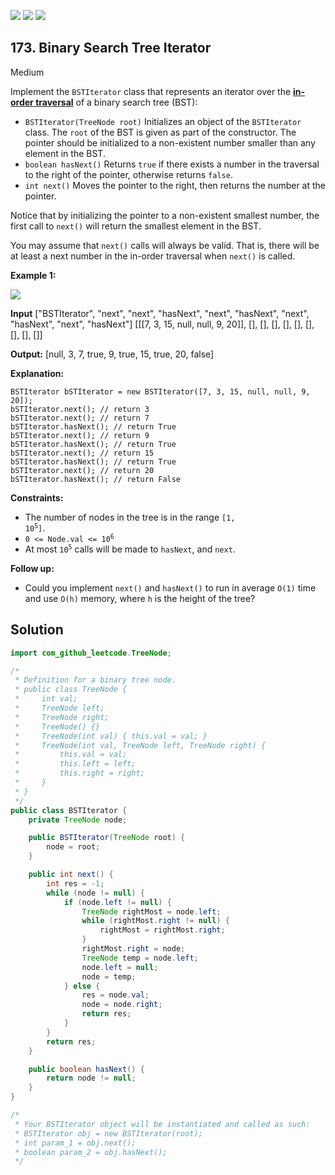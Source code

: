 [![](https://img.shields.io/github/stars/javadev/LeetCode-in-Java?label=Stars&style=flat-square)](https://github.com/javadev/LeetCode-in-Java)
[![](https://img.shields.io/github/forks/javadev/LeetCode-in-Java?label=Fork%20me%20on%20GitHub%20&style=flat-square)](https://github.com/javadev/LeetCode-in-Java/fork)
[![](https://img.shields.io/badge/-LeetCode%20in%20Kotlin-blue?style=flat-square)](https://github.com/javadev/LeetCode-in-Kotlin)

## 173\. Binary Search Tree Iterator

Medium

Implement the `BSTIterator` class that represents an iterator over the **[in-order traversal](https://en.wikipedia.org/wiki/Tree_traversal#In-order_(LNR))** of a binary search tree (BST):

*   `BSTIterator(TreeNode root)` Initializes an object of the `BSTIterator` class. The `root` of the BST is given as part of the constructor. The pointer should be initialized to a non-existent number smaller than any element in the BST.
*   `boolean hasNext()` Returns `true` if there exists a number in the traversal to the right of the pointer, otherwise returns `false`.
*   `int next()` Moves the pointer to the right, then returns the number at the pointer.

Notice that by initializing the pointer to a non-existent smallest number, the first call to `next()` will return the smallest element in the BST.

You may assume that `next()` calls will always be valid. That is, there will be at least a next number in the in-order traversal when `next()` is called.

**Example 1:**

![](https://assets.leetcode.com/uploads/2018/12/25/bst-tree.png)

**Input** ["BSTIterator", "next", "next", "hasNext", "next", "hasNext", "next", "hasNext", "next", "hasNext"] [[[7, 3, 15, null, null, 9, 20]], [], [], [], [], [], [], [], [], []]

**Output:** [null, 3, 7, true, 9, true, 15, true, 20, false]

**Explanation:**

    BSTIterator bSTIterator = new BSTIterator([7, 3, 15, null, null, 9, 20]);
    bSTIterator.next(); // return 3
    bSTIterator.next(); // return 7
    bSTIterator.hasNext(); // return True
    bSTIterator.next(); // return 9
    bSTIterator.hasNext(); // return True
    bSTIterator.next(); // return 15
    bSTIterator.hasNext(); // return True
    bSTIterator.next(); // return 20
    bSTIterator.hasNext(); // return False 

**Constraints:**

*   The number of nodes in the tree is in the range <code>[1, 10<sup>5</sup>]</code>.
*   <code>0 <= Node.val <= 10<sup>6</sup></code>
*   At most <code>10<sup>5</sup></code> calls will be made to `hasNext`, and `next`.

**Follow up:**

*   Could you implement `next()` and `hasNext()` to run in average `O(1)` time and use `O(h)` memory, where `h` is the height of the tree?

## Solution

```java
import com_github_leetcode.TreeNode;

/*
 * Definition for a binary tree node.
 * public class TreeNode {
 *     int val;
 *     TreeNode left;
 *     TreeNode right;
 *     TreeNode() {}
 *     TreeNode(int val) { this.val = val; }
 *     TreeNode(int val, TreeNode left, TreeNode right) {
 *         this.val = val;
 *         this.left = left;
 *         this.right = right;
 *     }
 * }
 */
public class BSTIterator {
    private TreeNode node;

    public BSTIterator(TreeNode root) {
        node = root;
    }

    public int next() {
        int res = -1;
        while (node != null) {
            if (node.left != null) {
                TreeNode rightMost = node.left;
                while (rightMost.right != null) {
                    rightMost = rightMost.right;
                }
                rightMost.right = node;
                TreeNode temp = node.left;
                node.left = null;
                node = temp;
            } else {
                res = node.val;
                node = node.right;
                return res;
            }
        }
        return res;
    }

    public boolean hasNext() {
        return node != null;
    }
}

/*
 * Your BSTIterator object will be instantiated and called as such:
 * BSTIterator obj = new BSTIterator(root);
 * int param_1 = obj.next();
 * boolean param_2 = obj.hasNext();
 */
```